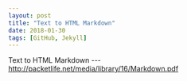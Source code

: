 ```yaml
---
layout: post
title: "Text to HTML Markdown"
date: 2018-01-30
tags: [GitHub, Jekyll]
---
```


Text to HTML Markdown --- <http://packetlife.net/media/library/16/Markdown.pdf>
